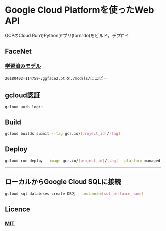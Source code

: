 # Google Cloud Platformを使ったWeb API

GCPのCloud RunでPythonアプリ(tornado)をビルド，デプロイ

## FaceNet
 ### [学習済みモデル](https://drive.google.com/open?id=1EXPBSXwTaqrSC0OhUdXNmKSh9qJUQ55-)

`20180402-114759-vggface2.pt` を`./models/`にコピー

## gcloud認証
```bash
gcloud auth login
```

## Build
```sh
gcloud builds submit --tag gcr.io/[project_id]/[tag]
```

## Deploy
```sh
gcloud run deploy --image gcr.io/[project_id]/[tag] --platform managed --set-env-vars="username"="[username]","password"="[database_password]","host"="[public_ip]","database"="postgres"
```

---
## ローカルからGoogle Cloud SQLに接続
```bash
gcloud sql databases create DB名 --instance=[sql_instance_name]
```


## Licence

### [MIT](https://github.com/davidsandberg/facenet/blob/master/LICENSE.md)